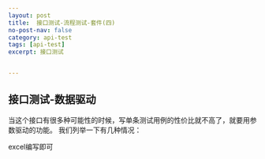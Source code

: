 ```yaml
---
layout: post
title:  接口测试-流程测试-套件(四)
no-post-nav: false
category: api-test
tags: [api-test]
excerpt: 接口测试


---
```





## 接口测试-数据驱动

当这个接口有很多种可能性的时候，写单条测试用例的性价比就不高了，就要用参数驱动的功能。
我们列举一下有几种情况：

excel编写即可


